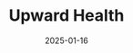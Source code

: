 ---  
layout: startup_page  
title: "Upward Health"  
id: "upwardhealth.com"  
permalink: "/upwardhealthupwardhealth.com01162025/"  
website: "https://upwardhealth.com/"  
funding_round: "Debt"  
funding_amount: "$12.5M"  
investors: "Heritage Group, Blue Venture Fund, Noro-Moseley Partners"  
about: "Upward Health is an in-home, multidisciplinary medical group providing 24/7 whole-person care for high-risk, high-need patients. They partner with health plans to improve health outcomes and quality of life through a community-based approach. The company is known for its high Net Promoter Score, reflecting strong patient satisfaction."  
markets: "Healthtech, Hospitals and Health Care, Medical, Service Industry"  
hq: "Hauppauge, New York, United States"  
founded_year: "2010"  
linkedin: "https://www.linkedin.com/company/upward-health"  
twitter: ""  
instagram: ""  
facebook: ""  
crunchbase: "https://www.crunchbase.com/organization/upward-health"  
pitchbook: "https://pitchbook.com/profiles/company/179657-47"  

date_display: "16-Jan-2025"  
date: "2025-01-16"

# SEO Optimization  
meta_title: "Upward Health - Debt Funding ($12.5M)"  
meta_description: "Upward Health, Upward Health is an in-home, multidisciplinary medical group providing 24/7 whole-person care for high-risk, high-need patients. They partner with hea..."  
meta_keywords: "Upward Health, Healthtech, Hospitals and Health Care, Medical, Service Industry, Debt funding"  
canonical_url: "https://startup.projectstartups.com/upwardhealthupwardhealth.com01162025/"  
---